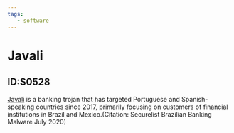 ```yaml
---
tags:
   - software
---
```

# Javali
## ID:S0528
[Javali](software/S0528) is a banking trojan that has targeted Portuguese and Spanish-speaking countries since 2017, primarily focusing on customers of financial institutions in Brazil and Mexico.(Citation: Securelist Brazilian Banking Malware July 2020)
